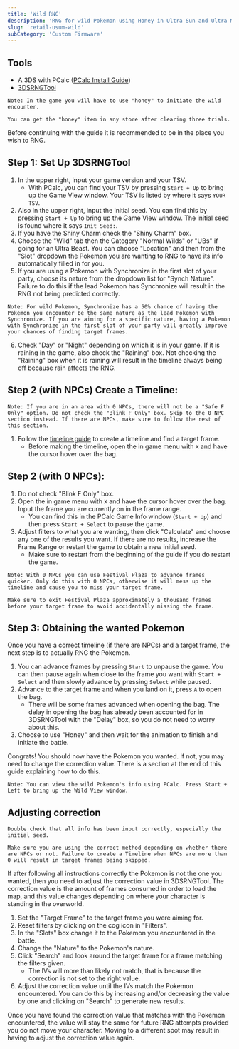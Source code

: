 ```yaml
---
title: 'Wild RNG'
description: 'RNG for wild Pokemon using Honey in Ultra Sun and Ultra Moon'
slug: 'retail-usum-wild'
subCategory: 'Custom Firmware'
---
```


## Tools

- A 3DS with PCalc ([PCalc Install Guide](https://www.pokemonrng.com/misc-3ds-installing-pcalc))
- [3DSRNGTool](https://github.com/wwwwwwzx/3DSRNGTool/releases)

```
Note: In the game you will have to use "honey" to initiate the wild encounter.

You can get the "honey" item in any store after clearing three trials.
```

Before continuing with the guide it is recommended to be in the place you wish to RNG.

## Step 1: Set Up 3DSRNGTool

1. In the upper right, input your game version and your TSV.
   - With PCalc, you can find your TSV by pressing `Start + Up` to bring up the Game View window. Your TSV is listed by where it says `YOUR TSV`.
2. Also in the upper right, input the initial seed. You can find this by pressing `Start + Up` to bring up the Game View window. The initial seed is found where it says `Init Seed:`.
3. If you have the Shiny Charm check the "Shiny Charm" box.
4. Choose the "Wild" tab then the Category "Normal Wilds" or "UBs" if going for an Ultra Beast. You can choose "Location" and then from the "Slot" dropdown the Pokemon you are wanting to RNG to have its info automatically filled in for you.
5. If you are using a Pokemon with Synchronize in the first slot of your party, choose its nature from the dropdown list for "Synch Nature". Failure to do this if the lead Pokemon has Synchronize will result in the RNG not being predicted correctly.

```
Note: For wild Pokemon, Synchronize has a 50% chance of having the Pokemon you encounter be the same nature as the lead Pokemon with Synchronize. If you are aiming for a specific nature, having a Pokemon with Synchronize in the first slot of your party will greatly improve your chances of finding target frames.
```

6. Check "Day" or "Night" depending on which it is in your game. If it is raining in the game, also check the "Raining" box. Not checking the "Raining" box when it is raining will result in the timeline always being off because rain affects the RNG.

## Step 2 (with NPCs) Create a Timeline:

```
Note: If you are in an area with 0 NPCs, there will not be a "Safe F Only" option. Do not check the "Blink F Only" box. Skip to the 0 NPC section instead. If there are NPCs, make sure to follow the rest of this section.
```

1. Follow the [timeline guide](https://www.pokemonrng.com/retail-usum-timeline) to create a timeline and find a target frame.
   - Before making the timeline, open the in game menu with `X` and have the cursor hover over the bag.

## Step 2 (with 0 NPCs):

1. Do not check "Blink F Only" box.
2. Open the in game menu with `X` and have the cursor hover over the bag. Input the frame you are currently on in the frame range.
   - You can find this in the PCalc Game Info window (`Start + Up`) and then press `Start + Select` to pause the game.
3. Adjust filters to what you are wanting, then click "Calculate" and choose any one of the results you want. If there are no results, increase the Frame Range or restart the game to obtain a new initial seed.
   - Make sure to restart from the beginning of the guide if you do restart the game.

```
Note: With 0 NPCs you can use Festival Plaza to advance frames quicker. Only do this with 0 NPCs, otherwise it will mess up the timeline and cause you to miss your target frame.

Make sure to exit Festival Plaza approximately a thousand frames before your target frame to avoid accidentally missing the frame.
```

## Step 3: Obtaining the wanted Pokemon

Once you have a correct timeline (if there are NPCs) and a target frame, the next step is to actually RNG the Pokemon.

1. You can advance frames by pressing `Start` to unpause the game. You can then pause again when close to the frame you want with `Start + Select` and then slowly advance by pressing `Select` while paused.
2. Advance to the target frame and when you land on it, press `A` to open the bag.
   - There will be some frames advanced when opening the bag. The delay in opening the bag has already been accounted for in 3DSRNGTool with the "Delay" box, so you do not need to worry about this.
3. Choose to use "Honey" and then wait for the animation to finish and initiate the battle.

Congrats! You should now have the Pokemon you wanted. If not, you may need to change the correction value. There is a section at the end of this guide explaining how to do this.

```
Note: You can view the wild Pokemon's info using PCalc. Press Start + Left to bring up the Wild View window.
```

## Adjusting correction

```
Double check that all info has been input correctly, especially the initial seed.

Make sure you are using the correct method depending on whether there are NPCs or not. Failure to create a Timeline when NPCs are more than 0 will result in target frames being skipped.
```

If after following all instructions correctly the Pokemon is not the one you wanted, then you need to adjust the correction value in 3DSRNGTool. The correction value is the amount of frames consumed in order to load the map, and this value changes depending on where your character is standing in the overworld.

1. Set the "Target Frame" to the target frame you were aiming for.
2. Reset filters by clicking on the cog icon in "Filters".
3. In the "Slots" box change it to the Pokemon you encountered in the battle.
4. Change the "Nature" to the Pokemon's nature.
5. Click "Search" and look around the target frame for a frame matching the filters given.
   - The IVs will more than likely not match, that is because the correction is not set to the right value.
6. Adjust the correction value until the IVs match the Pokemon encountered. You can do this by increasing and/or decreasing the value by one and clicking on "Search" to generate new results.

Once you have found the correction value that matches with the Pokemon encountered, the value will stay the same for future RNG attempts provided you do not move your character. Moving to a different spot may result in having to adjust the correction value again.
